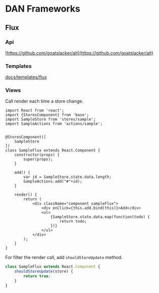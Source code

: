 # DAN Frameworks

## Flux

### Api

[https://github.com/goatslacker/alt](https://github.com/goatslacker/alt)

### Templates

[docs/templates/flux](docs/templates/flux)

### Views

Call render each time a store change.

```
import React from 'react';
import {StoresComponent} from 'base';
import SampleStore from 'stores/sample';
import SampleActions from 'actions/sample';


@StoresComponent([
    SampleStore
])
class SampleFlux extends React.Component {
    constructor(props) {
        super(props);
    }

    add() {
        var id = SampleStore.state.data.length;
        SampleActions.add("#"+id);
    }

    render() {
        return (
            <div className="component sampleFlux">
                <div onClick={this.add.bind(this)}>Add</div>
                <ul>
                    {SampleStore.state.data.map(function(todo) {
                        return todo;
                    })}
                </ul>
            </div>
        );
    }
}
```

For filter the render call, add ```shouldStoreUpdate``` method.

```javascript
class SampleFlux extends React.Component {
    shouldStoreUpdate(store) {
        return true;
    }
}
```